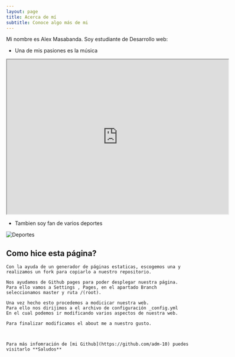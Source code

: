 ```yaml
---
layout: page
title: Acerca de mí
subtitle: Conoce algo más de mi
---
```


Mi nombre es Alex Masabanda. Soy estudiante de Desarrollo web:

- Una de mis pasiones es la música

<div>
<p style = 'text-align:center;'>
<iframe width="600" height = "420"
src="https://www.youtube.com/embed/tgbNymZ7vqY">
</iframe>
</p>
</div>


- Tambien soy fan de varios deportes

![Deportes](https://www.edx.org/static/d2b75bcda9cf89d92bf563b009519cea/Aprende_deportes.jpg)


## Como hice esta página?
```
Con la ayuda de un generador de páginas estaticas, escogemos una y realizamos un fork para copiarlo a nuestro repositorio.

Nos ayudamos de Github pages para poder desplegar nuestra página.
Para ello vamos a Settings , Pages, en el apartado Branch seleccionamos master y ruta /(root).

Una vez hecho esto procedemos a modicicar nuestra web.
Para ello nos dirijimos a el archivo de configuración _config.yml
En el cual podemos ir modificando varios aspectos de nuestra web.

Para finalizar modificamos el about me a nuestro gusto.



Para más infomración de [mi Github](https://github.com/adm-10) puedes visitarlo **Saludos** 

```
